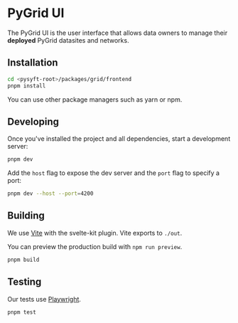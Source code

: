 # PyGrid UI

The PyGrid UI is the user interface that allows data owners to manage their
**deployed** PyGrid datasites and networks.

## Installation

```bash
cd <pysyft-root>/packages/grid/frontend
pnpm install
```

You can use other package managers such as yarn or npm.

## Developing

Once you've installed the project and all dependencies, start a development server:

```bash
pnpm dev
```

Add the `host` flag to expose the dev server and the `port` flag to specify a port:

```bash
pnpm dev --host --port=4200
```

## Building

We use [Vite](https://vitejs.dev/) with the svelte-kit plugin. Vite exports to `./out`.

You can preview the production build with `npm run preview`.

```bash
pnpm build
```

## Testing

Our tests use [Playwright](https://playwright.dev/).

```bash
pnpm test
```
